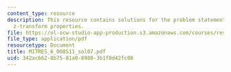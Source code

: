```yaml
---
content_type: resource
description: This resource contains solutions for the problem statements related to
  z-transform properties.
file: https://ol-ocw-studio-app-production.s3.amazonaws.com/courses/res-6-008-digital-signal-processing-spring-2011/342ac6628b7581a089803b1f0d42fc08_MITRES_6_008S11_sol07.pdf
file_type: application/pdf
resourcetype: Document
title: MITRES_6_008S11_sol07.pdf
uid: 342ac662-8b75-81a0-8980-3b1f0d42fc08
---
```

